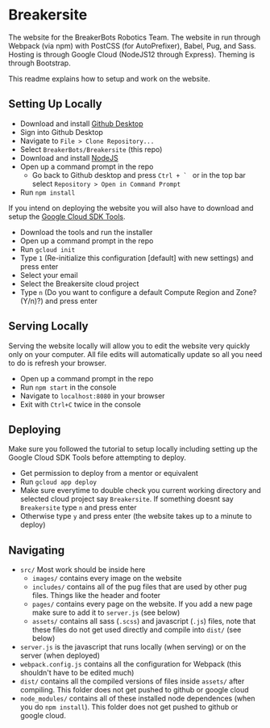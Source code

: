 # Breakersite
The website for the BreakerBots Robotics Team. The website in run through Webpack (via npm) with 
PostCSS (for AutoPrefixer), Babel, Pug, and Sass. Hosting is through Google
Cloud (NodeJS12 through Express). Theming is through Bootstrap.

This readme explains how to setup and work on the website.

## Setting Up Locally
- Download and install [Github Desktop](https://desktop.github.com/)
- Sign into Github Desktop
- Navigate to `File > Clone Repository...`
- Select `BreakerBots/Breakersite` (this repo)
- Download and install [NodeJS](https://nodejs.org/en/)
- Open up a command prompt in the repo
  - Go back to Github desktop and press ``Ctrl + ` `` or in the top bar select `Repository > Open in Command Prompt`
- Run `npm install`

If you intend on deploying the website you will also have to download and setup the [Google Cloud SDK Tools](https://dl.google.com/dl/cloudsdk/channels/rapid/GoogleCloudSDKInstaller.exe).
- Download the tools and run the installer
- Open up a command prompt in the repo
- Run `gcloud init`
- Type `1` (Re-initialize this configuration [default] with new settings) and press enter
- Select your email
- Select the Breakersite cloud project
- Type `n` (Do you want to configure a default Compute Region and Zone? (Y/n)?) and press enter

## Serving Locally
Serving the website locally will allow you to edit the website very quickly only on your computer. 
All file edits will automatically update so all you need to do is refresh your browser.

- Open up a command prompt in the repo
- Run `npm start` in the console
- Navigate to `localhost:8080` in your browser
- Exit with `Ctrl+C` twice in the console

## Deploying
Make sure you followed the tutorial to setup locally including setting up the Google Cloud SDK Tools before attempting to deploy.
- Get permission to deploy from a mentor or equivalent
- Run `gcloud app deploy`
- Make sure everytime to double check you current working directory and selected cloud project say `Breakersite`.
If something doesnt say `Breakersite` type `n` and press enter
- Otherwise type `y` and press enter (the website takes up to a minute to deploy)

## Navigating
- `src/` Most work should be inside here
  - `images/` contains every image on the website
  - `includes/` contains all of the pug files that are used by other pug files. Things like the header and footer
  - `pages/` contains every page on the website. If you add a new page make sure to add it to `server.js` (see below)
  - `assets/` contains all sass (`.scss`) and javascript (`.js`) files, note that these files do not get 
  used directly and compile into `dist/` (see below)
- `server.js` is the javascript that runs locally (when serving) or on the server (when deployed)
- `webpack.config.js` contains all the configuration for Webpack (this shouldn't have to be edited much)
- `dist/` contains all the compiled versions of files inside `assets/` after compiling. This folder does not get pushed to github or google cloud
- `node_modules/` contains all of these installed node dependences (when you do `npm install`). 
This folder does not get pushed to github or google cloud.